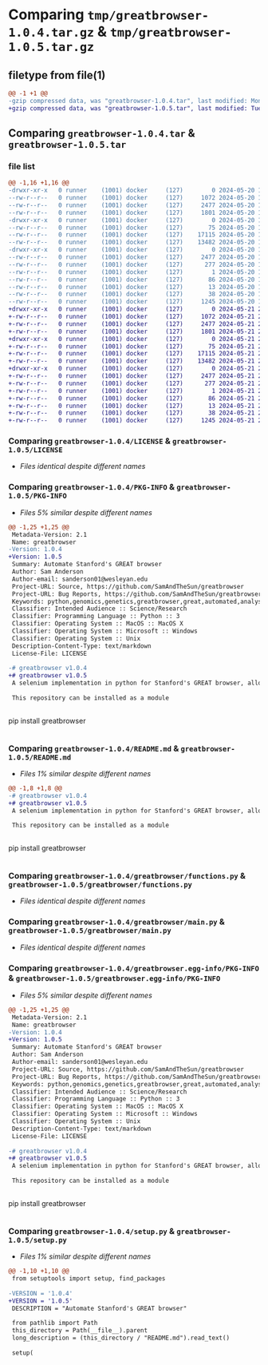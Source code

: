 # Comparing `tmp/greatbrowser-1.0.4.tar.gz` & `tmp/greatbrowser-1.0.5.tar.gz`

## filetype from file(1)

```diff
@@ -1 +1 @@
-gzip compressed data, was "greatbrowser-1.0.4.tar", last modified: Mon May 20 19:00:29 2024, max compression
+gzip compressed data, was "greatbrowser-1.0.5.tar", last modified: Tue May 21 20:06:56 2024, max compression
```

## Comparing `greatbrowser-1.0.4.tar` & `greatbrowser-1.0.5.tar`

### file list

```diff
@@ -1,16 +1,16 @@
-drwxr-xr-x   0 runner    (1001) docker     (127)        0 2024-05-20 19:00:29.728119 greatbrowser-1.0.4/
--rw-r--r--   0 runner    (1001) docker     (127)     1072 2024-05-20 19:00:19.000000 greatbrowser-1.0.4/LICENSE
--rw-r--r--   0 runner    (1001) docker     (127)     2477 2024-05-20 19:00:29.728119 greatbrowser-1.0.4/PKG-INFO
--rw-r--r--   0 runner    (1001) docker     (127)     1801 2024-05-20 19:00:19.000000 greatbrowser-1.0.4/README.md
-drwxr-xr-x   0 runner    (1001) docker     (127)        0 2024-05-20 19:00:29.728119 greatbrowser-1.0.4/greatbrowser/
--rw-r--r--   0 runner    (1001) docker     (127)       75 2024-05-20 19:00:19.000000 greatbrowser-1.0.4/greatbrowser/__init__.py
--rw-r--r--   0 runner    (1001) docker     (127)    17115 2024-05-20 19:00:19.000000 greatbrowser-1.0.4/greatbrowser/functions.py
--rw-r--r--   0 runner    (1001) docker     (127)    13482 2024-05-20 19:00:19.000000 greatbrowser-1.0.4/greatbrowser/main.py
-drwxr-xr-x   0 runner    (1001) docker     (127)        0 2024-05-20 19:00:29.728119 greatbrowser-1.0.4/greatbrowser.egg-info/
--rw-r--r--   0 runner    (1001) docker     (127)     2477 2024-05-20 19:00:29.000000 greatbrowser-1.0.4/greatbrowser.egg-info/PKG-INFO
--rw-r--r--   0 runner    (1001) docker     (127)      277 2024-05-20 19:00:29.000000 greatbrowser-1.0.4/greatbrowser.egg-info/SOURCES.txt
--rw-r--r--   0 runner    (1001) docker     (127)        1 2024-05-20 19:00:29.000000 greatbrowser-1.0.4/greatbrowser.egg-info/dependency_links.txt
--rw-r--r--   0 runner    (1001) docker     (127)       86 2024-05-20 19:00:29.000000 greatbrowser-1.0.4/greatbrowser.egg-info/requires.txt
--rw-r--r--   0 runner    (1001) docker     (127)       13 2024-05-20 19:00:29.000000 greatbrowser-1.0.4/greatbrowser.egg-info/top_level.txt
--rw-r--r--   0 runner    (1001) docker     (127)       38 2024-05-20 19:00:29.728119 greatbrowser-1.0.4/setup.cfg
--rw-r--r--   0 runner    (1001) docker     (127)     1245 2024-05-20 19:00:19.000000 greatbrowser-1.0.4/setup.py
+drwxr-xr-x   0 runner    (1001) docker     (127)        0 2024-05-21 20:06:56.988410 greatbrowser-1.0.5/
+-rw-r--r--   0 runner    (1001) docker     (127)     1072 2024-05-21 20:06:45.000000 greatbrowser-1.0.5/LICENSE
+-rw-r--r--   0 runner    (1001) docker     (127)     2477 2024-05-21 20:06:56.988410 greatbrowser-1.0.5/PKG-INFO
+-rw-r--r--   0 runner    (1001) docker     (127)     1801 2024-05-21 20:06:45.000000 greatbrowser-1.0.5/README.md
+drwxr-xr-x   0 runner    (1001) docker     (127)        0 2024-05-21 20:06:56.988410 greatbrowser-1.0.5/greatbrowser/
+-rw-r--r--   0 runner    (1001) docker     (127)       75 2024-05-21 20:06:45.000000 greatbrowser-1.0.5/greatbrowser/__init__.py
+-rw-r--r--   0 runner    (1001) docker     (127)    17115 2024-05-21 20:06:45.000000 greatbrowser-1.0.5/greatbrowser/functions.py
+-rw-r--r--   0 runner    (1001) docker     (127)    13482 2024-05-21 20:06:45.000000 greatbrowser-1.0.5/greatbrowser/main.py
+drwxr-xr-x   0 runner    (1001) docker     (127)        0 2024-05-21 20:06:56.988410 greatbrowser-1.0.5/greatbrowser.egg-info/
+-rw-r--r--   0 runner    (1001) docker     (127)     2477 2024-05-21 20:06:56.000000 greatbrowser-1.0.5/greatbrowser.egg-info/PKG-INFO
+-rw-r--r--   0 runner    (1001) docker     (127)      277 2024-05-21 20:06:56.000000 greatbrowser-1.0.5/greatbrowser.egg-info/SOURCES.txt
+-rw-r--r--   0 runner    (1001) docker     (127)        1 2024-05-21 20:06:56.000000 greatbrowser-1.0.5/greatbrowser.egg-info/dependency_links.txt
+-rw-r--r--   0 runner    (1001) docker     (127)       86 2024-05-21 20:06:56.000000 greatbrowser-1.0.5/greatbrowser.egg-info/requires.txt
+-rw-r--r--   0 runner    (1001) docker     (127)       13 2024-05-21 20:06:56.000000 greatbrowser-1.0.5/greatbrowser.egg-info/top_level.txt
+-rw-r--r--   0 runner    (1001) docker     (127)       38 2024-05-21 20:06:56.988410 greatbrowser-1.0.5/setup.cfg
+-rw-r--r--   0 runner    (1001) docker     (127)     1245 2024-05-21 20:06:45.000000 greatbrowser-1.0.5/setup.py
```

### Comparing `greatbrowser-1.0.4/LICENSE` & `greatbrowser-1.0.5/LICENSE`

 * *Files identical despite different names*

### Comparing `greatbrowser-1.0.4/PKG-INFO` & `greatbrowser-1.0.5/PKG-INFO`

 * *Files 5% similar despite different names*

```diff
@@ -1,25 +1,25 @@
 Metadata-Version: 2.1
 Name: greatbrowser
-Version: 1.0.4
+Version: 1.0.5
 Summary: Automate Stanford's GREAT browser
 Author: Sam Anderson
 Author-email: sanderson01@wesleyan.edu
 Project-URL: Source, https://github.com/SamAndTheSun/greatbrowser
 Project-URL: Bug Reports, https://github.com/SamAndTheSun/greatbrowser/issues
 Keywords: python,genomics,genetics,greatbrowser,great,automated,analysis
 Classifier: Intended Audience :: Science/Research
 Classifier: Programming Language :: Python :: 3
 Classifier: Operating System :: MacOS :: MacOS X
 Classifier: Operating System :: Microsoft :: Windows
 Classifier: Operating System :: Unix
 Description-Content-Type: text/markdown
 License-File: LICENSE
 
-# greatbrowser v1.0.4
+# greatbrowser v1.0.5
 A selenium implementation in python for Stanford's GREAT browser, allowing for quick and easy genomic analysis.
 
 This repository can be installed as a module
 
 ```
 pip install greatbrowser
 ```
```

### Comparing `greatbrowser-1.0.4/README.md` & `greatbrowser-1.0.5/README.md`

 * *Files 1% similar despite different names*

```diff
@@ -1,8 +1,8 @@
-# greatbrowser v1.0.4
+# greatbrowser v1.0.5
 A selenium implementation in python for Stanford's GREAT browser, allowing for quick and easy genomic analysis.
 
 This repository can be installed as a module
 
 ```
 pip install greatbrowser
 ```
```

### Comparing `greatbrowser-1.0.4/greatbrowser/functions.py` & `greatbrowser-1.0.5/greatbrowser/functions.py`

 * *Files identical despite different names*

### Comparing `greatbrowser-1.0.4/greatbrowser/main.py` & `greatbrowser-1.0.5/greatbrowser/main.py`

 * *Files identical despite different names*

### Comparing `greatbrowser-1.0.4/greatbrowser.egg-info/PKG-INFO` & `greatbrowser-1.0.5/greatbrowser.egg-info/PKG-INFO`

 * *Files 5% similar despite different names*

```diff
@@ -1,25 +1,25 @@
 Metadata-Version: 2.1
 Name: greatbrowser
-Version: 1.0.4
+Version: 1.0.5
 Summary: Automate Stanford's GREAT browser
 Author: Sam Anderson
 Author-email: sanderson01@wesleyan.edu
 Project-URL: Source, https://github.com/SamAndTheSun/greatbrowser
 Project-URL: Bug Reports, https://github.com/SamAndTheSun/greatbrowser/issues
 Keywords: python,genomics,genetics,greatbrowser,great,automated,analysis
 Classifier: Intended Audience :: Science/Research
 Classifier: Programming Language :: Python :: 3
 Classifier: Operating System :: MacOS :: MacOS X
 Classifier: Operating System :: Microsoft :: Windows
 Classifier: Operating System :: Unix
 Description-Content-Type: text/markdown
 License-File: LICENSE
 
-# greatbrowser v1.0.4
+# greatbrowser v1.0.5
 A selenium implementation in python for Stanford's GREAT browser, allowing for quick and easy genomic analysis.
 
 This repository can be installed as a module
 
 ```
 pip install greatbrowser
 ```
```

### Comparing `greatbrowser-1.0.4/setup.py` & `greatbrowser-1.0.5/setup.py`

 * *Files 1% similar despite different names*

```diff
@@ -1,10 +1,10 @@
 from setuptools import setup, find_packages
 
-VERSION = '1.0.4'
+VERSION = '1.0.5'
 DESCRIPTION = "Automate Stanford's GREAT browser"
 
 from pathlib import Path
 this_directory = Path(__file__).parent
 long_description = (this_directory / "README.md").read_text()
 
 setup(
```

